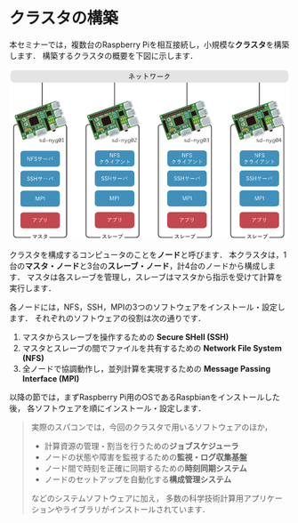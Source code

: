# クラスタの構築

本セミナーでは，複数台のRaspberry Piを相互接続し，小規模な**クラスタ**を構築します．
構築するクラスタの概要を下図に示します．

![クラスタの全体像](img/cluster.png)

クラスタを構成するコンピュータのことを**ノード**と呼びます．
本クラスタは，1台の**マスタ・ノード**と3台の**スレーブ・ノード**，計4台のノードから構成します．
マスタは各スレーブを管理し，スレーブはマスタから指示を受けて計算を実行します．

各ノードには，NFS，SSH，MPIの3つのソフトウェアをインストール・設定します．
それぞれのソフトウェアの役割は次の通りです．

1. マスタからスレーブを操作するための **Secure SHell (SSH)**
2. マスタとスレーブの間でファイルを共有するための **Network File System (NFS)**
3. 全ノードで協調動作し，並列計算を実現するための **Message Passing Interface (MPI)**

以降の節では，まずRaspberry Pi用のOSであるRaspbianをインストールした後，
各ソフトウェアを順にインストール・設定します．

> 実際のスパコンでは，今回のクラスタで用いるソフトウェアのほか，
>
> - 計算資源の管理・割当を行うための**ジョブスケジューラ**
> - ノードの状態や障害を監視するための**監視・ログ収集基盤**
> - ノード間で時刻を正確に同期するための**時刻同期システム**
> - ノードのセットアップを自動化する**構成管理システム**
>
> などのシステムソフトウェアに加え，
> 多数の科学技術計算用アプリケーションやライブラリがインストールされています．
